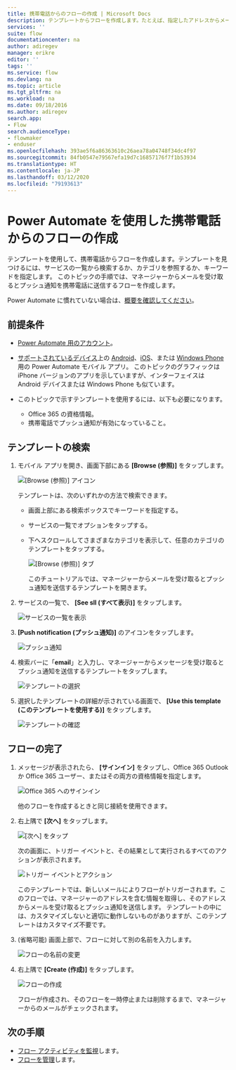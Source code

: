```yaml
---
title: 携帯電話からのフローの作成 | Microsoft Docs
description: テンプレートからフローを作成します。たとえば、指定したアドレスからメールを受け取るとプッシュ通知を送信するテンプレートから作成します
services: ''
suite: flow
documentationcenter: na
author: adiregev
manager: erikre
editor: ''
tags: ''
ms.service: flow
ms.devlang: na
ms.topic: article
ms.tgt_pltfrm: na
ms.workload: na
ms.date: 09/18/2016
ms.author: adiregev
search.app:
- Flow
search.audienceType:
- flowmaker
- enduser
ms.openlocfilehash: 393ae5f6a86363610c26aea78a04748f34dc4f97
ms.sourcegitcommit: 84fb0547e79567efa19d7c16857176f7f1b53934
ms.translationtype: HT
ms.contentlocale: ja-JP
ms.lasthandoff: 03/12/2020
ms.locfileid: "79193613"
---
```

# <a name="create-a-flow-from-your-phone-by-using-power-automate"></a>Power Automate を使用した携帯電話からのフローの作成

テンプレートを使用して、携帯電話からフローを作成します。テンプレートを見つけるには、サービスの一覧から検索するか、カテゴリを参照するか、キーワードを指定します。 このトピックの手順では、マネージャーからメールを受け取るとプッシュ通知を携帯電話に送信するフローを作成します。

Power Automate に慣れていない場合は、[概要を確認してください](getting-started.md)。

## <a name="prerequisites"></a>前提条件
* [Power Automate 用のアカウント](sign-up-sign-in.md)。
* [サポートされているデバイス](getting-started.md#use-the-mobile-app)上の [Android](https://aka.ms/flowmobiledocsandroid)、[iOS](https://aka.ms/flowmobiledocsios)、または [Windows Phone](https://aka.ms/flowmobilewindows) 用の Power Automate モバイル アプリ。 このトピックのグラフィックは iPhone バージョンのアプリを示していますが、インターフェイスは Android デバイスまたは Windows Phone も似ています。
* このトピックで示すテンプレートを使用するには、以下も必要になります。
  
  * Office 365 の資格情報。
  * 携帯電話でプッシュ通知が有効になっていること。

## <a name="find-a-template"></a>テンプレートの検索
1. モバイル アプリを開き、画面下部にある **[Browse (参照)]** をタップします。
   
    ![[Browse (参照)] アイコン](./media/mobile-create-flow/browse-icon.png)
   
    テンプレートは、次のいずれかの方法で検索できます。
   
   * 画面上部にある検索ボックスでキーワードを指定する。
   * サービスの一覧でオプションをタップする。
   * 下へスクロールしてさまざまなカテゴリを表示して、任意のカテゴリのテンプレートをタップする。
     
       ![[Browse (参照)] タブ](./media/mobile-create-flow/browse-tab.png)
     
     このチュートリアルでは、マネージャーからメールを受け取るとプッシュ通知を送信するテンプレートを開きます。
2. サービスの一覧で、 **[See sll (すべて表示)]** をタップします。
   
    ![サービスの一覧を表示](./media/mobile-create-flow/list-services.png)
3. **[Push notification (プッシュ通知)]** のアイコンをタップします。
   
    ![プッシュ通知](./media/mobile-create-flow/push-notifications.png)
4. 検索バーに「**email**」と入力し、マネージャーからメッセージを受け取るとプッシュ通知を送信するテンプレートをタップします。
   
    ![テンプレートの選択](./media/mobile-create-flow/choose-template.png)
5. 選択したテンプレートの詳細が示されている画面で、 **[Use this template (このテンプレートを使用する)]** をタップします。
   
    ![テンプレートの確認](./media/mobile-create-flow/confirm-template.png)

## <a name="finish-the-flow"></a>フローの完了
1. メッセージが表示されたら、 **[サインイン]** をタップし、Office 365 Outlook か Office 365 ユーザー、またはその両方の資格情報を指定します。
   
    ![Office 365 へのサインイン](./media/mobile-create-flow/office-signin.png)
   
    他のフローを作成するときと同じ接続を使用できます。
2. 右上隅で **[次へ]** をタップします。
   
    ![[次へ] をタップ](./media/mobile-create-flow/next.png)
   
    次の画面に、トリガー イベントと、その結果として実行されるすべてのアクションが表示されます。
   
    ![トリガー イベントとアクション](./media/mobile-create-flow/flow-structure.png)
   
    このテンプレートでは、新しいメールによりフローがトリガーされます。このフローでは、マネージャーのアドレスを含む情報を取得し、そのアドレスからメールを受け取るとプッシュ通知を送信します。 テンプレートの中には、カスタマイズしないと適切に動作しないものがありますが、このテンプレートはカスタマイズ不要です。
3. (省略可能) 画面上部で、フローに対して別の名前を入力します。
   
    ![フローの名前の変更](./media/mobile-create-flow/rename-flow.png)
4. 右上隅で **[Create (作成)]** をタップします。
   
    ![フローの作成](./media/mobile-create-flow/create-flow.png)
   
    フローが作成され、そのフローを一時停止または削除するまで、マネージャーからのメールがチェックされます。

## <a name="next-steps"></a>次の手順
* [フロー アクティビティを監視](mobile-monitor-activity.md)します。
* [フローを管理](mobile-manage-flows.md)します。

